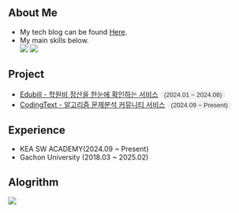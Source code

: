
<section id="about-me">
  <h2>About Me</h2>
    <ul> 
      <li>My tech blog can be found  <a href="https://blog.naver.com/atom8426" target="_blank">Here</a>.</li>
      <li>My main skills below.</li>
       <a href="https://spring.io/projects/spring-boot" target="_blank"><img src="https://img.shields.io/badge/Spring-6DB33F?style=flat-square&logo=Spring&logoColor=white"/></a>
       <a href="https://docs.oracle.com/en/java/javase/17/docs/api/index.html" target="_blank"><img src="https://img.shields.io/badge/Java-008FC7?style=flat-square&logo=Java&logoColor=white"/></a>
    </ul>
   
  
  <h2>Project</h2>
  <ul>
    <li><a href="https://github.com/EduBill/edubill-api" target="_blank">Edubill - 학원비 정산을 한눈에 확인하는 서비스</a>
      <span style="background-color: #f1f1f1; border-radius: 12px; padding: 2px 8px; font-family: Arial, sans-serif; font-size: small; color: #333; display: inline-block;">
        (2024.01 ~ 2024.08)
      </span>
    </li>
    <li><a href="깃헙주소" target="_blank">CodingText - 알고리즘 문제분석 커뮤니티 서비스</a>
      <span style="background-color: #f1f1f1; border-radius: 12px; padding: 2px 8px; font-family: Arial, sans-serif; font-size: small; color: #333; display: inline-block;">
        (2024.09 ~ Present)
      </span>
    </li>
  </ul>

  <h2>Experience</h2>
  <ul>
    <li>KEA SW ACADEMY(2024.09 ~ Present)</li>
    <li>Gachon University (2018.03 ~ 2025.02)</li>
  </ul>
 
  <h2>Alogrithm</h2>
   <img src="http://mazandi.herokuapp.com/api?handle=atom8426&theme=warm"/>
  
</section>

 


